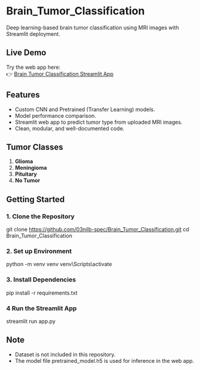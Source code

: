 # Brain_Tumor_Classification
Deep learning-based brain tumor classification using MRI images with Streamlit deployment.

## Live Demo
Try the web app here:  
👉 [Brain Tumor Classification Streamlit App](https://braintumorclassification-7rmjvhrnwtp2g69v78fklc.streamlit.app/)

## Features
- Custom CNN and Pretrained (Transfer Learning) models.
- Model performance comparison.
- Streamlit web app to predict tumor type from uploaded MRI images.
- Clean, modular, and well-documented code.

## Tumor Classes
1. **Glioma**
2. **Meningioma**
3. **Pituitary**
4. **No Tumor**

## Getting Started

### 1. Clone the Repository

git clone https://github.com/03nilb-spec/Brain_Tumor_Classification.git
cd Brain_Tumor_Classification

### 2. Set up Environment 
python -m venv venv
venv\Scripts\activate   

### 3. Install Dependencies
pip install -r requirements.txt

### 4 Run the Streamlit App
streamlit run app.py

## Note 
- Dataset is not included in this repository.
- The model file pretrained_model.h5 is used for inference in the web app.

